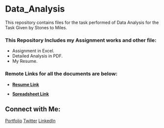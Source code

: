 # Data_Analysis
 This repository contains files for the task performed of Data Analysis for the Task Given by Stones to Miles.

### This Repository Includes my Assignment works and other file:

* Assignment in Excel.
* Detailed Analysis in PDF.
* My Resume.

### Remote Links  for all the documents are below:
* **[Resume Link](https://drive.google.com/file/d/1yG1ZFgcG74wFdwttlTnJGG3_nZNLW8Wd/view?usp=sharing)**

* **[Spreadsheet Link](https://docs.google.com/spreadsheets/d/126FcXfvYI4H7ULlFePTR-5MOmU3gQaNEfUnmG3H1mmc/edit?usp=sharing)**

## Connect with Me:

[Portfolio](https://sourcerer.io/abhishekpandeyit) [Twitter](https://twitter.com/itsme_abhi_) [LinkedIn](https://www.linkedin.com/in/abhishekpandeyit/)
